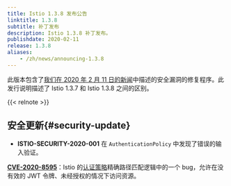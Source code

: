 ```yaml
---
title: Istio 1.3.8 发布公告
linktitle: 1.3.8
subtitle: 补丁发布
description: Istio 1.3.8 补丁发布。
publishdate: 2020-02-11
release: 1.3.8
aliases:
    - /zh/news/announcing-1.3.8
---
```


此版本包含了[我们在 2020 年 2 月 11 日的新闻](/zh/news/security/istio-security-2020-001)中描述的安全漏洞的修复程序。此发行说明描述了 Istio 1.3.7 和 Istio 1.3.8 之间的区别。

{{< relnote >}}

## 安全更新{#security-update}

- **ISTIO-SECURITY-2020-001** 在 `AuthenticationPolicy` 中发现了错误的输入验证。

__[CVE-2020-8595](https://cve.mitre.org/cgi-bin/cvename.cgi?name=CVE-2020-8595)__：Istio 的[认证策略](/zh/docs/reference/config/security/istio.authentication.v1alpha1/#Policy)精确路径匹配逻辑中的一个 bug，允许在没有效的 JWT 令牌、未经授权的情况下访问资源。
